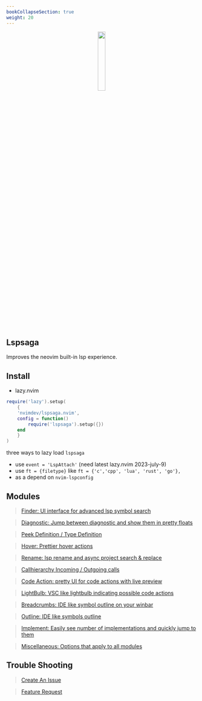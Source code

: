 ```yaml
---
bookCollapseSection: true
weight: 20
---
```


<center>
<img src="/lspsaga/logo.png" width="20%" height="20%"/>
</center>

## Lspsaga

Improves the neovim built-in lsp experience.

## Install

- lazy.nvim

```lua
require('lazy').setup(
    {
    'nvimdev/lspsaga.nvim',
    config = function()
        require('lspsaga').setup({})
    end
    }
)
```

three ways to lazy load `lspsaga`

-  use `event = 'LspAttach'` (need latest lazy.nvim 2023-july-9)
-  use `ft = {filetype}` like `ft = {'c','cpp', 'lua', 'rust', 'go'},` 
-  as a depend on `nvim-lspconfig`

## Modules

> [Finder: UI interface for advanced lsp symbol search](/lspsaga/finder)

> [Diagnostic: Jump between diagnostic and show them in pretty floats](/lspsaga/diagnostic)

> [Peek Definition / Type Definition](/lspsaga/definition)

> [Hover: Prettier hover actions](/lspsaga/hover)

> [Rename: lsp rename and async project search & replace](/lspsaga/rename)

> [Callhierarchy Incoming / Outgoing calls](/lspsaga/callhierarchy)

> [Code Action: pretty UI for code actions with live preview](/lspsaga/codeaction)

> [LightBulb: VSC like lightbulb indicating possible code actions](/lspsaga/lightbulb)

> [Breadcrumbs: IDE like symbol outline on your winbar](/lspsaga/breadcrumbs)

> [Outline: IDE like symbols outline](/lspsaga/outline)

> [Implement: Easily see number of implementations and quickly jump to them](/lspsaga/implement)

> [Miscellaneous: Options that apply to all modules](/lspsaga/misc)

## Trouble Shooting

> [Create An Issue](https://github.com/nvimdev/lspsaga.nvim/issues/new?assignees=&labels=bug&projects=&template=bug_report.yml)

> [Feature Request](https://github.com/nvimdev/lspsaga.nvim/issues/new?assignees=&labels=enhancement&projects=&template=feature_request.md&title=)
